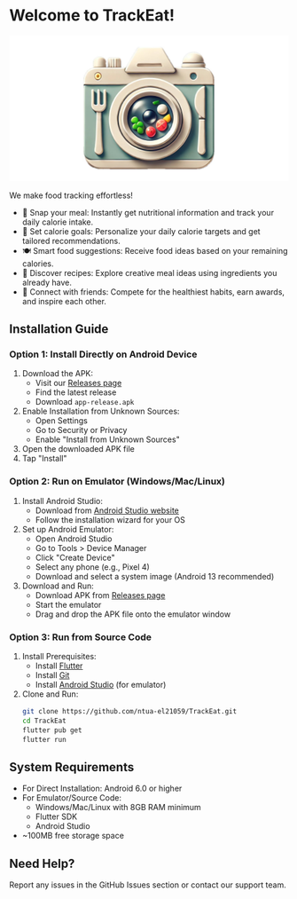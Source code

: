 # Welcome to TrackEat!

![TrackEat Logo](assets/images/img_logo.png "TrackEat Logo")

We make food tracking effortless!
- 📸 Snap your meal: Instantly get nutritional information and track your daily calorie intake.
- 🎯 Set calorie goals: Personalize your daily calorie targets and get tailored recommendations.
- 🍽️ Smart food suggestions: Receive food ideas based on your remaining calories.
- 🥗 Discover recipes: Explore creative meal ideas using ingredients you already have.
- 🤝 Connect with friends: Compete for the healthiest habits, earn awards, and inspire each other.

## Installation Guide

### Option 1: Install Directly on Android Device
1. Download the APK:
   - Visit our [Releases page](https://github.com/ntua-el21059/TrackEat/releases)
   - Find the latest release
   - Download `app-release.apk`
2. Enable Installation from Unknown Sources:
   - Open Settings
   - Go to Security or Privacy
   - Enable "Install from Unknown Sources"
3. Open the downloaded APK file
4. Tap "Install"

### Option 2: Run on Emulator (Windows/Mac/Linux)
1. Install Android Studio:
   - Download from [Android Studio website](https://developer.android.com/studio)
   - Follow the installation wizard for your OS
2. Set up Android Emulator:
   - Open Android Studio
   - Go to Tools > Device Manager
   - Click "Create Device"
   - Select any phone (e.g., Pixel 4)
   - Download and select a system image (Android 13 recommended)
3. Download and Run:
   - Download APK from [Releases page](https://github.com/ntua-el21059/TrackEat/releases)
   - Start the emulator
   - Drag and drop the APK file onto the emulator window

### Option 3: Run from Source Code
1. Install Prerequisites:
   - Install [Flutter](https://flutter.dev/docs/get-started/install)
   - Install [Git](https://git-scm.com/downloads)
   - Install [Android Studio](https://developer.android.com/studio) (for emulator)
2. Clone and Run:
   ```bash
   git clone https://github.com/ntua-el21059/TrackEat.git
   cd TrackEat
   flutter pub get
   flutter run
   ```

## System Requirements
- For Direct Installation: Android 6.0 or higher
- For Emulator/Source Code: 
  - Windows/Mac/Linux with 8GB RAM minimum
  - Flutter SDK
  - Android Studio
- ~100MB free storage space

## Need Help?
Report any issues in the GitHub Issues section or contact our support team.

